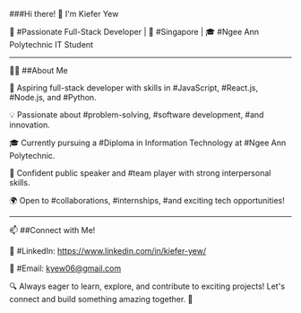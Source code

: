 ###Hi there! 👋 I'm Kiefer Yew

🚀 #Passionate Full-Stack Developer | 📍 #Singapore | 🎓 #Ngee Ann Polytechnic IT Student
***
👨‍💻 ##About Me

🎯 Aspiring full-stack developer with skills in #JavaScript, #React.js, #Node.js, and #Python.

💡 Passionate about #problem-solving, #software development, #and innovation.

🎓 Currently pursuing a #Diploma in Information Technology at #Ngee Ann Polytechnic.

🎤 Confident public speaker and #team player with strong interpersonal skills.

🌍 Open to #collaborations, #internships, #and exciting tech opportunities!

***
📫 ##Connect with Me!

💼 #LinkedIn: https://www.linkedin.com/in/kiefer-yew/

📧 #Email: kyew06@gmail.com

🔍 Always eager to learn, explore, and contribute to exciting projects! Let's connect and build something amazing together. 🚀

